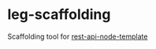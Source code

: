 # leg-scaffolding

Scaffolding tool for [rest-api-node-template](https://github.com/lennygir/rest-api-node-template)